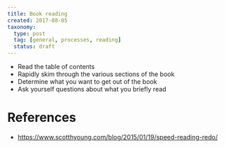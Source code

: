 ```yaml
---
title: Book reading
created: 2017-08-05
taxonomy:
  type: post
  tag: [general, processes, reading]
  status: draft
---
```


* Read the table of contents
* Rapidly skim through the various sections of the book
* Determine what you want to get out of the book
* Ask yourself questions about what you briefly read

# References
* https://www.scotthyoung.com/blog/2015/01/19/speed-reading-redo/
